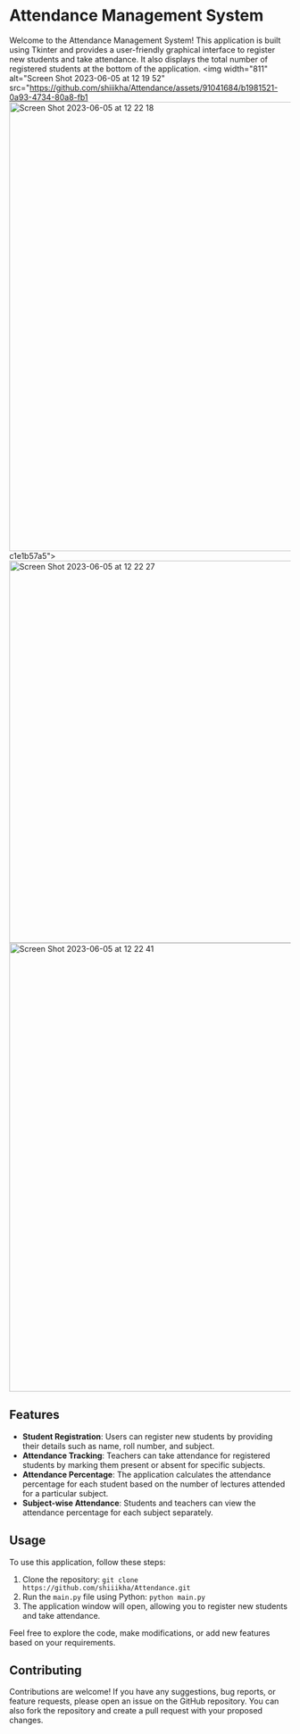 
# Attendance Management System

Welcome to the Attendance Management System! This application is built using Tkinter and provides a user-friendly graphical interface to register new students and take attendance. It also displays the total number of registered students at the bottom of the application.
<img width="811" alt="Screen Shot 2023-06-05 at 12 19 52" src="https://github.com/shiiikha/Attendance/assets/91041684/b1981521-0a93-4734-80a8-fb1<img width="805" alt="Screen Shot 2023-06-05 at 12 22 18" src="https://github.com/shiiikha/Attendance/assets/91041684/16e614ea-4155-4b06-ace2-7e9a20f84989">
c1e1b57a5">
<img width="685" alt="Screen Shot 2023-06-05 at 12 22 27" src="https://github.com/shiiikha/Attendance/assets/91041684/9d676469-1f6e-45f9-96ce-ae66fc58ab85">
<img width="804" alt="Screen Shot 2023-06-05 at 12 22 41" src="https://github.com/shiiikha/Attendance/assets/91041684/1cb76b66-10e3-4611-bc07-9d3b765d7a7b">


## Features

- **Student Registration**: Users can register new students by providing their details such as name, roll number, and subject.
- **Attendance Tracking**: Teachers can take attendance for registered students by marking them present or absent for specific subjects.
- **Attendance Percentage**: The application calculates the attendance percentage for each student based on the number of lectures attended for a particular subject.
- **Subject-wise Attendance**: Students and teachers can view the attendance percentage for each subject separately.

## Usage

To use this application, follow these steps:

1. Clone the repository: `git clone https://github.com/shiiikha/Attendance.git`
2. Run the `main.py` file using Python: `python main.py`
3. The application window will open, allowing you to register new students and take attendance.

Feel free to explore the code, make modifications, or add new features based on your requirements.

## Contributing

Contributions are welcome! If you have any suggestions, bug reports, or feature requests, please open an issue on the GitHub repository. You can also fork the repository and create a pull request with your proposed changes.
